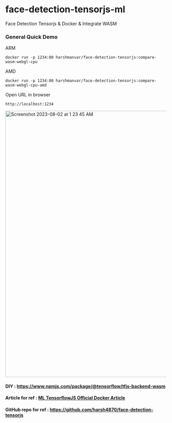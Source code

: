 # face-detection-tensorjs-ml
Face Detection Tensorjs &amp; Docker & Integrate WASM

### General Quick Demo
ARM 
```
docker run -p 1234:80 harshmanvar/face-detection-tensorjs:compare-wasm-webgl-cpu
```
AMD
```
docker run -p 1234:80 harshmanvar/face-detection-tensorjs:compare-wasm-webgl-cpu-amd
```
Open URL in browser

`http://localhost:1234`

<img width="832" alt="Screenshot 2023-08-02 at 1 23 45 AM" src="https://github.com/harsh4870/face-detection-tensorjs/assets/15871000/a32b6ad6-2a69-4119-9506-50f2dd1a0198">

#### DIY : https://www.npmjs.com/package/@tensorflow/tfjs-backend-wasm

#### Article for ref : [ML TensorflowJS Official Docker Article](https://www.docker.com/blog/accelerating-machine-learning-with-tensorflow-js-using-pretrained-models-and-docker/)

#### GitHub repo for ref : https://github.com/harsh4870/face-detection-tensorjs